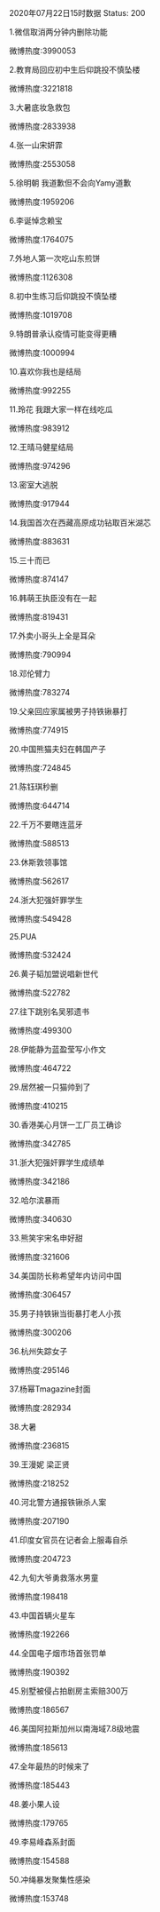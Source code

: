 2020年07月22日15时数据
Status: 200

1.微信取消两分钟内删除功能

微博热度:3990053

2.教育局回应初中生后仰跳投不慎坠楼

微博热度:3221818

3.大暑底妆急救包

微博热度:2833938

4.张一山宋妍霏

微博热度:2553058

5.徐明朝 我道歉但不会向Yamy道歉

微博热度:1959206

6.李诞悼念赖宝

微博热度:1764075

7.外地人第一次吃山东煎饼

微博热度:1126308

8.初中生练习后仰跳投不慎坠楼

微博热度:1019708

9.特朗普承认疫情可能变得更糟

微博热度:1000994

10.喜欢你我也是结局

微博热度:992255

11.玲花 我跟大家一样在线吃瓜

微博热度:983912

12.王晴马健星结局

微博热度:974296

13.密室大逃脱

微博热度:917944

14.我国首次在西藏高原成功钻取百米湖芯

微博热度:883631

15.三十而已

微博热度:874147

16.韩萌王执臣没有在一起

微博热度:819431

17.外卖小哥头上全是耳朵

微博热度:790994

18.邓伦臂力

微博热度:783274

19.父亲回应家属被男子持铁锹暴打

微博热度:774915

20.中国熊猫夫妇在韩国产子

微博热度:724845

21.陈钰琪秒删

微博热度:644714

22.千万不要瞎连蓝牙

微博热度:588513

23.休斯敦领事馆

微博热度:562617

24.浙大犯强奸罪学生

微博热度:549428

25.PUA

微博热度:532424

26.黄子韬加盟说唱新世代

微博热度:522782

27.往下跳别名吴邪遗书

微博热度:499300

28.伊能静为蓝盈莹写小作文

微博热度:464722

29.居然被一只猫帅到了

微博热度:410215

30.香港美心月饼一工厂员工确诊

微博热度:342785

31.浙大犯强奸罪学生成绩单

微博热度:342186

32.哈尔滨暴雨

微博热度:340630

33.熊笑宇宋名申好甜

微博热度:321606

34.美国防长称希望年内访问中国

微博热度:306457

35.男子持铁锹当街暴打老人小孩

微博热度:300206

36.杭州失踪女子

微博热度:295146

37.杨幂Tmagazine封面

微博热度:282934

38.大暑

微博热度:236815

39.王漫妮 梁正贤

微博热度:218252

40.河北警方通报铁锹杀人案

微博热度:207190

41.印度女官员在记者会上服毒自杀

微博热度:204723

42.九旬大爷勇救落水男童

微博热度:198418

43.中国首辆火星车

微博热度:192266

44.全国电子烟市场首张罚单

微博热度:190392

45.别墅被侵占拍剧房主索赔300万

微博热度:186567

46.美国阿拉斯加州以南海域7.8级地震

微博热度:185613

47.全年最热的时候来了

微博热度:185443

48.姜小果人设

微博热度:179765

49.李易峰森系封面

微博热度:154588

50.冲绳暴发聚集性感染

微博热度:153748

